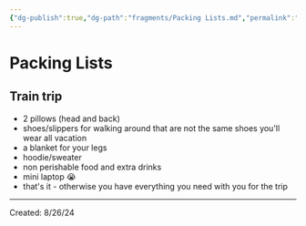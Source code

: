 ```yaml
---
{"dg-publish":true,"dg-path":"fragments/Packing Lists.md","permalink":"/fragments/packing-lists/","created":"2024-12-23T21:14:59.292-05:00","updated":"2025-01-31T23:00:19.398-05:00"}
---
```



# Packing Lists

## Train trip

- 2 pillows (head and back)
- shoes/slippers for walking around that are not the same shoes you'll wear all vacation 
- a blanket for your legs
- hoodie/sweater
- non perishable food and extra drinks 
- mini laptop 😭
- that's it - otherwise you have everything you need with you for the trip

---
Created: 8/26/24